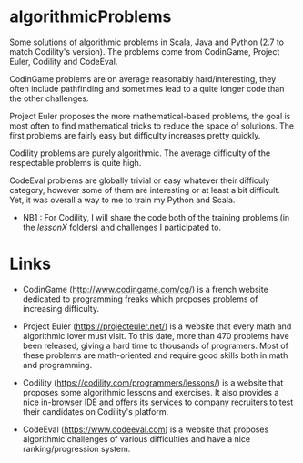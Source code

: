 algorithmicProblems
===================

Some solutions of algorithmic problems in Scala, Java and Python (2.7 to match Codility's version). The problems come from CodinGame, Project Euler, Codility and CodeEval.

CodinGame problems are on average reasonably hard/interesting, they often include pathfinding and sometimes lead to a quite longer code than the other challenges.

Project Euler proposes the more mathematical-based problems, the goal is most often to find mathematical tricks to reduce the space of solutions. The first problems are fairly easy but difficulty increases pretty quickly.

Codility problems are purely algorithmic. The average difficulty of the respectable problems is quite high.

CodeEval problems are globally trivial or easy whatever their difficuly category, however some of them are interesting or at least a bit difficult. Yet, it was overall a way to me to train my Python and Scala.

- NB1 : For Codility, I will share the code both of the training problems (in the *lessonX* folders) and challenges I participated to. 

Links 
===================
- CodinGame (http://www.codingame.com/cg/) is a french website dedicated to programming freaks which proposes problems of increasing difficulty.

- Project Euler (https://projecteuler.net/) is a website that every math and algorithmic lover must visit. To this date, more than 470 problems have been released, giving a hard time to thousands of programers. Most of these problems are math-oriented and require good skills both in math and programming.

- Codility (https://codility.com/programmers/lessons/) is a website that proposes some algorithmic lessons and exercises. It also provides a nice in-browser IDE and offers its services to company recruiters to test their candidates on Codility's platform.

- CodeEval (https://www.codeeval.com) is a website that proposes algorithmic challenges of various difficulties and have a nice ranking/progression system.

